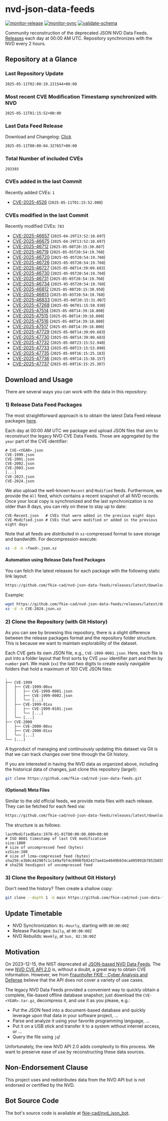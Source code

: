 # nvd-json-data-feeds

[![monitor-release](https://github.com/fkie-cad/nvd-json-data-feeds/actions/workflows/monitor_release.yml/badge.svg)](https://github.com/fkie-cad/nvd-json-data-feeds/actions/workflows/monitor_release.yml)
[![monitor-sync](https://github.com/fkie-cad/nvd-json-data-feeds/actions/workflows/monitor_sync.yml/badge.svg)](https://github.com/fkie-cad/nvd-json-data-feeds/actions/workflows/monitor_sync.yml)
[![validate-schema](https://github.com/fkie-cad/nvd-json-data-feeds/actions/workflows/validate_schema.yml/badge.svg)](https://github.com/fkie-cad/nvd-json-data-feeds/actions/workflows/validate_schema.yml)

Community reconstruction of the deprecated JSON NVD Data Feeds.
[Releases](https://github.com/fkie-cad/nvd-json-data-feeds/releases/latest) each day at 00:00 AM UTC.
Repository synchronizes with the NVD every 2 hours.

## Repository at a Glance

### Last Repository Update

```plain
2025-05-11T02:00:19.221544+00:00
```

### Most recent CVE Modification Timestamp synchronized with NVD

```plain
2025-05-11T01:15:52+00:00
```

### Last Data Feed Release

Download and Changelog: [Click](https://github.com/fkie-cad/nvd-json-data-feeds/releases/latest)

```plain
2025-05-11T00:00:04.327657+00:00
```

### Total Number of included CVEs

```plain
293393
```

### CVEs added in the last Commit

Recently added CVEs: `1`

- [CVE-2025-4526](CVE-2025/CVE-2025-45xx/CVE-2025-4526.json) (`2025-05-11T01:15:52.000`)


### CVEs modified in the last Commit

Recently modified CVEs: `783`

- [CVE-2025-46657](CVE-2025/CVE-2025-466xx/CVE-2025-46657.json) (`2025-04-29T13:52:10.697`)
- [CVE-2025-46675](CVE-2025/CVE-2025-466xx/CVE-2025-46675.json) (`2025-04-29T13:52:10.697`)
- [CVE-2025-46712](CVE-2025/CVE-2025-467xx/CVE-2025-46712.json) (`2025-05-08T20:15:30.807`)
- [CVE-2025-46719](CVE-2025/CVE-2025-467xx/CVE-2025-46719.json) (`2025-05-05T20:54:19.760`)
- [CVE-2025-46720](CVE-2025/CVE-2025-467xx/CVE-2025-46720.json) (`2025-05-05T20:54:19.760`)
- [CVE-2025-46726](CVE-2025/CVE-2025-467xx/CVE-2025-46726.json) (`2025-05-05T20:54:19.760`)
- [CVE-2025-46727](CVE-2025/CVE-2025-467xx/CVE-2025-46727.json) (`2025-05-08T14:39:09.683`)
- [CVE-2025-46730](CVE-2025/CVE-2025-467xx/CVE-2025-46730.json) (`2025-05-05T20:54:19.760`)
- [CVE-2025-46731](CVE-2025/CVE-2025-467xx/CVE-2025-46731.json) (`2025-05-05T20:54:19.760`)
- [CVE-2025-46734](CVE-2025/CVE-2025-467xx/CVE-2025-46734.json) (`2025-05-05T20:54:19.760`)
- [CVE-2025-46812](CVE-2025/CVE-2025-468xx/CVE-2025-46812.json) (`2025-05-08T20:15:30.950`)
- [CVE-2025-46813](CVE-2025/CVE-2025-468xx/CVE-2025-46813.json) (`2025-05-05T20:54:19.760`)
- [CVE-2025-46833](CVE-2025/CVE-2025-468xx/CVE-2025-46833.json) (`2025-05-08T20:15:31.087`)
- [CVE-2025-47268](CVE-2025/CVE-2025-472xx/CVE-2025-47268.json) (`2025-05-06T01:15:50.930`)
- [CVE-2025-47514](CVE-2025/CVE-2025-475xx/CVE-2025-47514.json) (`2025-05-08T14:39:18.800`)
- [CVE-2025-47515](CVE-2025/CVE-2025-475xx/CVE-2025-47515.json) (`2025-05-08T14:39:18.800`)
- [CVE-2025-47516](CVE-2025/CVE-2025-475xx/CVE-2025-47516.json) (`2025-05-08T14:39:18.800`)
- [CVE-2025-47517](CVE-2025/CVE-2025-475xx/CVE-2025-47517.json) (`2025-05-08T14:39:18.800`)
- [CVE-2025-47729](CVE-2025/CVE-2025-477xx/CVE-2025-47729.json) (`2025-05-08T14:39:09.683`)
- [CVE-2025-47730](CVE-2025/CVE-2025-477xx/CVE-2025-47730.json) (`2025-05-08T14:39:09.683`)
- [CVE-2025-47732](CVE-2025/CVE-2025-477xx/CVE-2025-47732.json) (`2025-05-08T23:15:52.940`)
- [CVE-2025-47733](CVE-2025/CVE-2025-477xx/CVE-2025-47733.json) (`2025-05-08T23:15:53.090`)
- [CVE-2025-47735](CVE-2025/CVE-2025-477xx/CVE-2025-47735.json) (`2025-05-09T16:15:25.183`)
- [CVE-2025-47736](CVE-2025/CVE-2025-477xx/CVE-2025-47736.json) (`2025-05-09T14:15:38.157`)
- [CVE-2025-47737](CVE-2025/CVE-2025-477xx/CVE-2025-47737.json) (`2025-05-09T16:15:25.307`)


## Download and Usage

There are several ways you can work with the data in this repository:

### 1) Release Data Feed Packages

The most straightforward approach is to obtain the latest Data Feed release packages [here](https://github.com/fkie-cad/nvd-json-data-feeds/releases/latest).

Each day at 00:00 AM UTC we package and upload JSON files that aim to reconstruct the legacy NVD CVE Data Feeds.
Those are aggregated by the `year` part of the CVE identifier:

```
# CVE-<YEAR>.json
CVE-1999.json
CVE-2001.json
CVE-2002.json
CVE-2003.json
[...]
CVE-2023.json
CVE-2024.json
```

We also upload the well-known `Recent` and `Modified` feeds.
Furthermore, we provide the `All` feed, which contains a recent snapshot of all NVD records.
Once your local copy is synchronized and the last synchronization is no older than 8 days, you can rely on these to stay up to date:

```plain
CVE-Recent.json   # CVEs that were added in the previous eight days
CVE-Modified.json # CVEs that were modified or added in the previous eight days
```

Note that all feeds are distributed in `xz`-compressed format to save storage and bandwidth.
For decompression execute:

```sh
xz -d -k <feed>.json.xz
```

#### Automation using Release Data Feed Packages

You can fetch the latest releases for each package with the following static link layout:

```sh
https://github.com/fkie-cad/nvd-json-data-feeds/releases/latest/download/CVE-<YEAR>.json.xz
```

Example:

```sh
wget https://github.com/fkie-cad/nvd-json-data-feeds/releases/latest/download/CVE-2024.json.xz
xz -d -k CVE-2024.json.xz
```

### 2) Clone the Repository (with Git History)

As you can see by browsing this repository, there is a slight difference between the release packages format and the repository folder structure.
This is because we want to maintain explorability of the dataset.

Each CVE gets its own JSON file, e.g., `CVE-1999-0001.json`.
Here, each file is put into a folder layout that first sorts by CVE `year` identifier part and then by `number` part.
We mask (`xx`) the last two digits to create easily navigable folders that hold a maximum of 100 CVE JSON files:

```plain
.
├── CVE-1999
│   ├── CVE-1999-00xx
│   │   ├── CVE-1999-0001.json
│   │   ├── CVE-1999-0002.json
│   │   └── [...]
│   ├── CVE-1999-01xx
│   │   ├── CVE-1999-0101.json
│   │   └── [...]
│   └── [...]
├── CVE-2000
│   ├── CVE-2000-00xx
│   ├── CVE-2000-01xx
│   └── [...]
└── [...]
```

A byproduct of managing and continuously updating this dataset via Git is that we can track changes over time through the Git history.

If you are interested in having the NVD data as organized above, including the historical data of changes, just clone this repository (large!):

```sh
git clone https://github.com/fkie-cad/nvd-json-data-feeds.git
```

#### (Optional) Meta Files

Similar to the old official feeds, we provide meta files with each release. They can be fetched for each feed via:

```sh
https://github.com/fkie-cad/nvd-json-data-feeds/releases/latest/download/CVE-<YEAR>.meta
```

The structure is as follows:

```plain
lastModifiedDate:1970-01-01T00:00:00.000+00:00                          # ISO 8601 timestamp of last CVE modification
size:1000                                                               # size of uncompressed feed (bytes)
xzSize:100                                                              # size of lzma-compressed feed (bytes)
sha256:e3b0c44298fc1c149afbf4c8996fb92427ae41e4649b934ca495991b7852b855 # sha256 hexdigest of uncompressed feed
```

### 3) Clone the Repository (without Git History)

Don't need the history? Then create a shallow copy:

```sh
git clone --depth 1 -b main https://github.com/fkie-cad/nvd-json-data-feeds.git
```


## Update Timetable

* NVD Synchronization: `Bi-Hourly`, starting with `00:00:00Z`
* Release Packages: `Daily`, at `00:00:00Z`
* NVD Rebuilds: `Weekly`, at `Sun, 02:30:00Z`


## Motivation

On 2023-12-15, the NIST deprecated all [JSON-based NVD Data Feeds](https://nvd.nist.gov/vuln/data-feeds#divRetirementBanner-1).
The new [NVD CVE API 2.0](https://nvd.nist.gov/developers/vulnerabilities) is, without a doubt, a great way to obtain CVE information.
However, we from [Fraunhofer FKIE - Cyber Analysis and Defense](https://www.fkie.fraunhofer.de/en/departments/cad.html) believe that the API does not cover a variety of use cases.

The legacy NVD Data Feeds provided a convenient way to quickly obtain a complete, file-based offline database snapshot; just download the `CVE-<YEAR>.tar.gz`, decompress it, and use it as you please, e.g.:

- Put the JSON feed into a document-based database and quickly leverage upon that data in your software project, ...
- Parse and analyze it using your favorite programming language, ...
- Put it on a USB stick and transfer it to a system without internet access, or ...
- Query the file using `jq`!

Unfortunately, the new NVD API 2.0 adds complexity to this process.
We want to preserve ease of use by reconstructing these data sources.

## Non-Endorsement Clause

This project uses and redistributes data from the NVD API but is not endorsed or certified by the NVD.

## Bot Source Code

The bot's source code is available at [fkie-cad/nvd\_json\_bot](https://github.com/fkie-cad/nvd_json_bot).